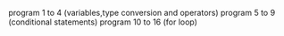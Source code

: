 program 1 to 4 (variables,type conversion and operators)
program 5 to 9 (conditional statements)
program 10 to 16 (for loop)
